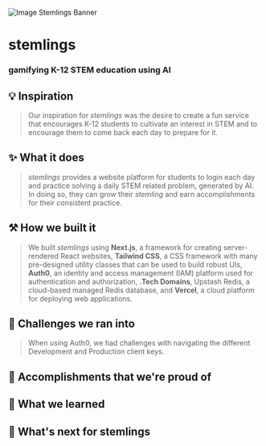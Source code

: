 ![Image Stemlings Banner](https://i.ibb.co/N3tzF7r/stemlings-banner.png)
# stemlings
### gamifying K-12 STEM education using AI

## 💡 Inspiration
> Our inspiration for *stemlings* was the desire to create a fun service that encourages K-12 students to cultivate an interest in STEM and to encourage them to come back each day to prepare for it.

## ✨ What it does
> *stemlings* provides a website platform for students to login each day and practice solving a daily STEM related problem, generated by AI. In doing so, they can grow their *stemling* and earn accomplishments for their consistent practice.

## ⚒️ How we built it
> We built *stemlings* using **Next.js**, a framework for creating server-rendered React websites, **Tailwind CSS**, a CSS framework with many pre-designed utility classes that can be used to build robust UIs, **Auth0**, an identity and access management (IAM) platform used for authentication and authorization, **.Tech Domains**, Upstash Redis, a cloud-based managed Redis database, and **Vercel**, a cloud platform for deploying web applications.

## 💢 Challenges we ran into
> When using Auth0, we had challenges with navigating the different Development and Production client keys.

## 🥂 Accomplishments that we're proud of

## 🧠 What we learned

## 🔮 What's next for stemlings
